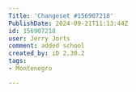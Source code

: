 ```yaml
---
Title: 'Changeset #156907218'
PublishDate: 2024-09-21T11:13:44Z
id: 156907218
user: Jerry Jorts
comment: added school
created_by: iD 2.30.2
tags:
- Montenegro

---
```


